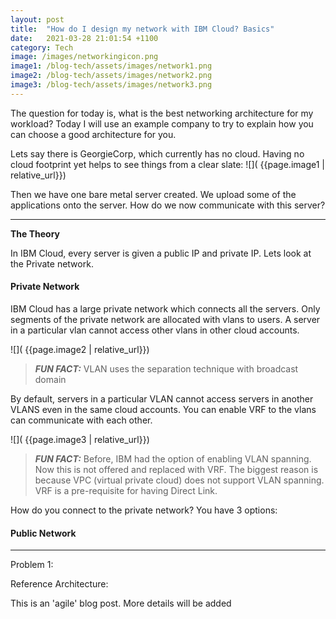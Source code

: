 ```yaml
---
layout: post
title:  "How do I design my network with IBM Cloud? Basics"
date:   2021-03-28 21:01:54 +1100
category: Tech
image: /images/networkingicon.png
image1: /blog-tech/assets/images/network1.png
image2: /blog-tech/assets/images/network2.png
image3: /blog-tech/assets/images/network3.png
---
```


The question for today is, what is the best networking architecture for my workload?
Today I will use an example company to try to explain how you can choose a good architecture for you.

Lets say there is GeorgieCorp, which currently has no cloud.
Having no cloud footprint yet helps to see things from a clear slate:
![]( {{page.image1 | relative_url}})

Then we have one bare metal server created.
We upload some of the applications onto the server.
How do we now communicate with this server?



---
**The Theory**

In IBM Cloud, every server is given a public IP and private IP. Lets look at the Private network.

#### Private Network
IBM Cloud has a large private network which connects all the servers.
Only segments of the private network are allocated with vlans to users.
A server in a particular vlan cannot access other vlans in other cloud accounts.

![]( {{page.image2 | relative_url}})

> **_FUN FACT:_**  VLAN uses the separation technique with broadcast domain

By default, servers in a particular VLAN cannot access servers in another VLANS even in the same cloud accounts. You can enable VRF to the vlans can communicate with each other.

![]( {{page.image3 | relative_url}})

> **_FUN FACT:_**  Before, IBM had the option of enabling VLAN spanning. Now this is not offered and replaced with VRF. The biggest reason is because VPC (virtual private cloud) does not support VLAN spanning. VRF is a pre-requisite for having Direct Link.

How do you connect to the private network? You have 3 options:


#### Public Network

---



Problem 1:


Reference Architecture:




This is an 'agile' blog post. More details will be added




